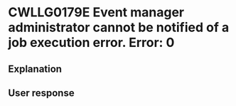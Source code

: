 # CWLLG0179E Event manager administrator cannot be notified of a job execution error.  Error: 0

## Explanation

## User response